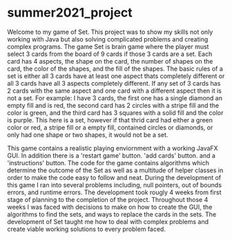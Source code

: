 # summer2021_project
Welcome to my game of Set. This project was to show my skills not only working with Java but also solving complicated problems and creating complex programs. The game Set is brain game where the player must select 3 cards from the board of 9 cards if those 3 cards are a set. Each card has 4 aspects, the shape on the card, the number of shapes on the card, the color of the shapes, and the fill of the shapes. The basic rules of a set is either all 3 cards have at least one aspect thats completely different or all 3 cards have all 3 aspects completely different. If any set of 3 cards has 2 cards with the same aspect and one card with a different aspect then it is not a set. For example: I have 3 cards, the first one has a single diamond an empty fill and is red, the second card has 2 circles with a stripe fill and the color is green, and the third card has 3 squares with a solid fill and the color is purple. This here is a set, however if that thrid card had either a green color or red, a stripe fill or a empty fill, contained circles or diamonds, or only had one shape or two shapes, it would not be a set.

This game contains a realistic playing enviornment with a working JavaFX GUI. In addition there is a 'restart game' button. 'add cards' button. and a 'instructions' button. The code for the game contains algorithms which determine the outcome of the Set as well as a multitude of helper classes in order to make the code easy to follow and neat. During the development of this game I ran into several problems including, null pointers, out of bounds errors, and runtime errors. The development took rougly 4 weeks from first stage of planning to the completion of the project. Throughout those 4 weeks I was faced with decisions to make on how to create the GUI, the algorithms to find the sets, and ways to replace the cards in the sets. The development of Set taught me how to deal with complex problems and create viable working solutions to every problem faced.
